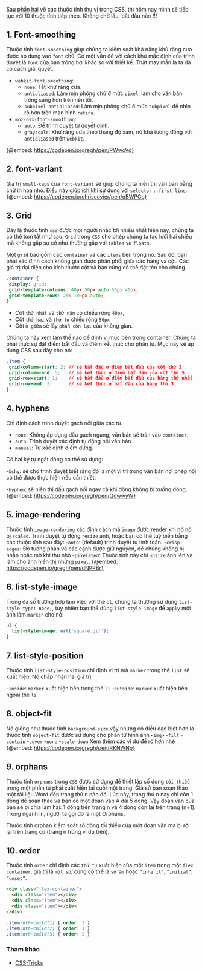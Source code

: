 Sau [phần hai](https://viblo.asia/p/nhung-thuoc-tinh-thu-vi-trong-css-p2-Eb85one8l2G) về các thuộc tính thụ vị trong CSS, thì hôm nay mình sẽ tiếp tục với 10 thuộc tính tiếp theo. Không chờ lâu, bắt đầu nào !!!
## 1. Font-smoothing
Thuộc tính `font-smoothing` giúp chúng ta kiểm soát khả năng khử răng cưa được áp dụng vào `font` chữ. Có một vấn đề với cách khử mặc định của trình duyệt là `font` của bạn trông hơi khác so với thiết kế. Thật may mắn là ta đã có cách giải quyết.
- `webkit-font-smoothing`:
    - `none`: Tắt khử răng cưa.
    - `antialiased`: Làm mịn phông chữ ở mức `pixel`, làm cho văn bản trông sáng hơn trên nền tối.
    - `subpixel-antialiased`: Làm mịn phông chữ ở mức `subpixel` để nhìn rõ hơn trên màn hình `retina`.
- `moz-osx-font-smoothing`:
    - `auto`: Để trình duyệt tự quyết định.
    - `grayscale`: Khử răng cưa theo thang độ xám, nó khá tương đồng với `antialiased` trên `webkit`.
    
{@embed: https://codepen.io/gregh/pen/PWwoVd}
## 2. font-variant
Giá trị `small-caps` của `font-variant` sẽ giúp chúng ta hiển thị văn bản bằng chữ in hoa nhỏ. Điều này giúp ích khi sử dụng với `selector` `::first-line`.
{@embed: https://codepen.io/chriscoyier/pen/oBWPGo}
 ## 3. Grid
 Đây là thuộc tính `css` được mọi người nhắc tới nhiều nhất hiện nay, chúng ta có thể tóm tắt như sau: `Grid` trong `CSS` cho phép chúng ta tạo lưới hai chiều mà không gặp sự cố như thường gặp với `tables` và `floats`.
 
 Một `grid` bao gồm các `container` và các `items` bên trong nó. Sau đó, bạn phải xác định cách không gian được phân phối giữa các hàng và cột. Các giá trị đại diện cho kích thước cột và bạn cũng có thể đặt tên cho chúng.
 ```css
 .container {
  display: grid;
  grid-template-columns: 40px 50px auto 50px 40px;
  grid-template-rows: 25% 100px auto;
}
 ```
 - Cột `thứ nhất` và `thứ năm` có chiều rộng `40px`, 
 - Cột `thứ hai` và `thứ tư` chiều rộng `50px` 
 - Cột `ở giữa` sẽ lấy `phần còn lại` của không gian. 
 
 Chúng ta hãy xem làm thế nào để định vị mục bên trong container. Chúng ta phải thực sự đặt điểm bắt đầu và điểm kết thúc cho phần tử. Mục này sẽ áp dụng CSS sau đây cho nó:
 ```css
 .item {
  grid-column-start: 2; // sẽ bắt đầu ở điểm bắt đầu của cột thứ 2
  grid-column-end: 5;   // sẽ kết thúc ở điểm bắt đầu của cột thứ 5
  grid-row-start: 1;    // sẽ bắt đầu ở điểm bắt đầu của hàng thứ nhất
  grid-row-end: 3;      // sẽ kết thúc ở bắt đầu của hàng thứ 3
}
```
 ## 4. hyphens 
 Chỉ định cách trình duyệt gạch nối giữa các từ.
 - `none`: Không áp dụng dấu gạch ngang, văn bản sẽ tràn vào `container`.
 - `auto`: Trình duyệt xác định tự động nối văn bản.
 - `manual`: Tự xác định điểm dừng.
 
 Có hai ký tự ngắt dòng có thể sử dụng:
 
 -`&shy`:  sẽ cho trình duyệt biết rằng đó là một vị trí trong văn bản nơi phép nối có thể được thực hiện nếu cần thiết.

 -`hyphen`: sẽ hiển thị dấu gạch nối ngay cả khi dòng không bị xuống dòng. 
    {@embed: https://codepen.io/gregh/pen/QdwwyW}
## 5. image-rendering
Thuộc tính `image-rendering` xác định cách mà `image` được render khi nó nó bị `scaled`. Trình duyệt tự động `resize` ảnh, hoặc bạn có thể tuỳ biến bằng các thuộc tính sau đây:
-`auto`: (default) trình duyệt tự tính toán.
-`crisp-edges`: Độ tương phản và các cạnh được giữ nguyên, để chúng không bị nhẵn hoặc mờ khi thu nhỏ
-`pixelated`: Thuộc tính này chỉ `upsize` ảnh lên và làm cho ảnh hiển thị những `pixel`.
{@embed: https://codepen.io/gregh/pen/dNPPBr}
## 6. list-style-image
Trong đa số trường hợp làm việc với thẻ `ul`, chúng ta thường sử dụng `list-style-type: none;`, tuy nhiên bạn thể dùng `list-style-image` để `apply` một ảnh làm `marker` cho nó:
```css
ul {
  list-style-image: url('square.gif');
}
```
## 7. list-style-position
Thuộc tính `list-style-position` chỉ định vị trí mà `marker` trong thẻ `list` sẽ xuất hiện. Nó chấp nhận hai giá trị:

-`inside`: `marker` xuất hiện bên trong thẻ `li`
-`outside`: `marker` xuất hiện bên ngoài thẻ `li`
## 8. object-fit
Nó giống như thuộc tính `background-size` vậy nhưng có điều đạc biệt hơn là thuộc tính `object-fit` được sử dụng cho phần tử hình ảnh `<img>`
-`fill`
-`contain`
-`cover`
-`none`
-`scale-down`
Xem thêm các ví dụ để rõ hơn nhé
{@embed: https://codepen.io/gregh/pen/RKNWNp}
## 9. orphans
Thuộc tính `orphans` trong `CSS` được sử dụng để thiết lập số dòng `tối thiểu` trong một phần tử phải xuất hiện tại cuối một trang.
Giả sử bạn soạn thảo một tài liệu Word đến trang thứ n nào đó. Lúc này, trang thứ n này chỉ còn 1 dòng để soạn thảo và bạn có một đoạn văn A dài 5 dòng. Vậy đoạn văn của bạn sẽ bị chia làm hai: 1 dòng trên trang n và 4 dòng còn lại trên trang (n+1). Trong ngành in, người ta gọi đó là một Orphans.

Thuộc tính orphan kiểm soát số dòng tối thiểu của một đoạn văn mà bị rời lại trên trang cũ (trang n trong ví dụ trên).

## 10. order
Thuộc tính `order` chỉ định các `thứ tự` xuất hiện của một `item` trong một `flex container`. giá trị là `một số`, cũng có thể là `số âm` hoặc `“inherit”`, `“initial”`, `“unset”`.
```html
<div class="flex-container">
  <div class="item"></div>
  <div class="item"></div>
  <div class="item"></div>
</div>
```
```css
.item:nth-child(1) { order: 3 }
.item:nth-child(2) { order: 1 }
.item:nth-child(3) { order: 2 }
```

### Tham khảo 
* [CSS-Tricks](https://css-tricks.com/lets-look-50-interesting-css-properties-values/)